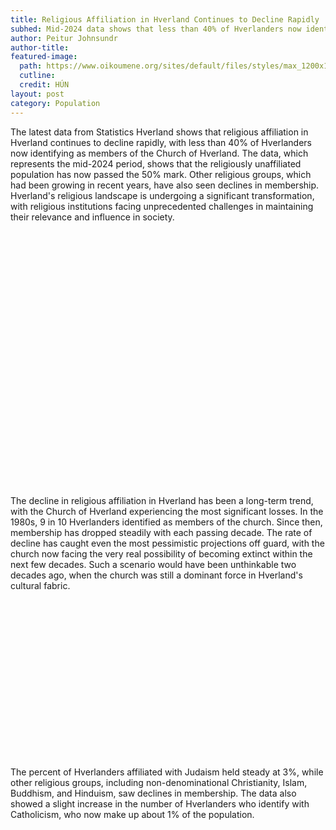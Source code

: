 ```yaml
---
title: Religious Affiliation in Hverland Continues to Decline Rapidly
subhed: Mid-2024 data shows that less than 40% of Hverlanders now identify as members of the Church of Hverland, as the religiously unaffiliated ballooned to over 50%.
author: Peitur Johnsundr
author-title: 
featured-image: 
  path: https://www.oikoumene.org/sites/default/files/styles/max_1200x1200/public/photoshelterCopy/176EDA20-06CC-44B8-B180-2F58BDA48029.jpeg?itok=0Hls4IpS
  cutline: 
  credit: HÚN
layout: post
category: Population
---
```


The latest data from Statistics Hverland shows that religious affiliation in Hverland continues to decline rapidly, with less than 40% of Hverlanders now identifying as members of the Church of Hverland. The data, which represents the mid-2024 period, shows that the religiously unaffiliated population has now passed the 50% mark. Other religious groups, which had been growing in recent years, have also seen declines in membership. Hverland's religious landscape is undergoing a significant transformation, with religious institutions facing unprecedented challenges in maintaining their relevance and influence in society.

<div style="min-height:409px" id="datawrapper-vis-LX3NR"><script type="text/javascript" defer src="https://datawrapper.dwcdn.net/LX3NR/embed.js" charset="utf-8" data-target="#datawrapper-vis-LX3NR"></script><noscript><img src="https://datawrapper.dwcdn.net/LX3NR/full.png" alt="" /></noscript></div>

The decline in religious affiliation in Hverland has been a long-term trend, with the Church of Hverland experiencing the most significant losses. In the 1980s, 9 in 10 Hverlanders identified as members of the church. Since then, membership has dropped steadily with each passing decade. The rate of decline has caught even the most pessimistic projections off guard, with the church now facing the very real possibility of becoming extinct within the next few decades. Such a scenario would have been unthinkable two decades ago, when the church was still a dominant force in Hverland's cultural fabric.

<div style="min-height:253px" id="datawrapper-vis-6mxkw"><script type="text/javascript" defer src="https://datawrapper.dwcdn.net/6mxkw/embed.js" charset="utf-8" data-target="#datawrapper-vis-6mxkw"></script><noscript><img src="https://datawrapper.dwcdn.net/6mxkw/full.png" alt="" /></noscript></div>

The percent of Hverlanders affiliated with Judaism held steady at 3%, while other religious groups, including non-denominational Christianity, Islam, Buddhism, and Hinduism, saw declines in membership. The data also showed a slight increase in the number of Hverlanders who identify with Catholicism, who now make up about 1% of the population.